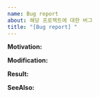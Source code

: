```yaml
---
name: Bug report
about: 해당 프로젝트에 대한 버그
title: "[Bug report] "
---
```


**Motivation:**

**Modification:**

**Result:**

**SeeAlso:**
